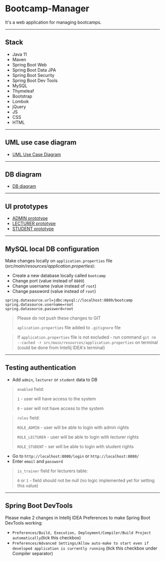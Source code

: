 # Bootcamp-Manager

It's a web application for managing bootcamps.

---

## Stack

- Java 11
- Maven
- Spring Boot Web
- Spring Boot Data JPA
- Spring Boot Security
- Spring Boot Dev Tools
- MySQL
- Thymeleaf
- Bootstrap
- Lombok
- jQuery
- JS
- CSS
- HTML

---

## UML use case diagram

- [UML Use Case Diagram](https://drive.google.com/file/d/1-VAKYnnf2r4ChuVijbJe0vcClGy9ODPb/view?usp=sharing)

---

## DB diagram

- [DB diagram](https://drive.google.com/file/d/18E37xIysjoBIvGrfJKQ801s0y7cp6FmL/view?usp=sharing)

---

## UI prototypes

- [ADMIN prototype](https://drive.google.com/file/d/1Mi_P7OgGSE3V6lX_2NQPicCDrWw6TcpW/view?usp=sharing)
- [LECTURER prototype](https://drive.google.com/file/d/1xjy97FvxPdrtMqnnl4R5LCsx5DyZ7ssm/view?usp=sharing)
- [STUDENT prototype](https://drive.google.com/file/d/1YKynQzmpWRdqqeSpiTVIGRs8J2LTV_CF/view?usp=sharing)

---

## MySQL local DB configuration

Make changes locally on `application.properties` file (*src/main/resources/application.properties*):

- Create a new database locally called `bootcamp`
- Change port (value instead of `8889`)
- Change username (value instead of `root`)
- Change password (value instead of `root`)

```
spring.datasource.url=jdbc:mysql://localhost:8889/bootcamp
spring.datasource.username=root
spring.datasource.password=root
```

> Please do not push these changes to GIT
> 
> `aplication.properties` file added to `.gitignore` file 

> If `application.properties` file is not excluded - run command `git rm --cached -r src/main/resources/application.properties` on terminal (could be done from Intellij IDEA's terminal)
> 
---

## Testing authentication

- Add `admin`, `lecturer` or `student` data to DB

> `enabled` field: 
> 
> `1` - user will have access to the system
> 
> `0` - user will not have access to the system

> `roles` field: 
> 
> `ROLE_ADMIN` - user will be able to login with admin rights
> 
> `ROLE_LECTURER` - user will be able to login with lecturer rights
> > 
> `ROLE_STUDENT` - ser will be able to login with student rights

- Go to `http://localhost:8080/login` or `http://localhost:8080/`
- Enter `email` and `password`

> `is_trainer` field for lecturers table: 
> 
> `0` or `1` - field should not be null (no logic implemented yet for setting this value)

---

## Spring Boot DevTools

Please make 2 changes in Intellij IDEA Preferences to make Spring Boot DevTools working:
- `Preferences/Build, Execution, Deployment/Compiler/Build Project automatically`(tick this checkbox)
- `Preferences/Advanced Settings/Allow auto-make to start even if developed application is currently running` (tick this checkbox under Compiler separator)


